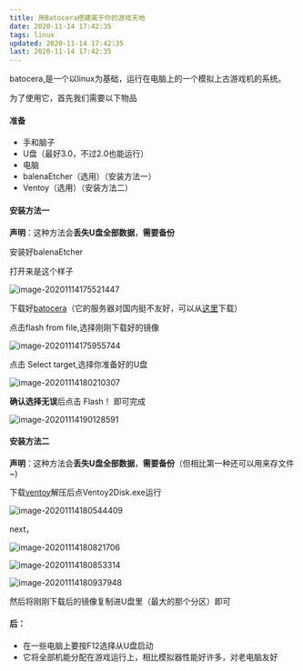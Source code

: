 ```yaml
---
title: 用Batocera搭建属于你的游戏天地
date: 2020-11-14 17:42:35
tags: linux
updated: 2020-11-14 17:42:35
last: 2020-11-14 17:42:35
---
```


batocera,是一个以linux为基础，运行在电脑上的一个模拟上古游戏机的系统。

为了使用它，首先我们需要以下物品

#### 准备

- 手和脑子
- U盘（最好3.0，不过2.0也能运行）
- 电脑
- balenaEtcher（选用）（安装方法一）
- Ventoy（选用）（安装方法二）

#### 安装方法一

**声明**：这种方法会**丢失U盘全部数据**，**需要备份**

安装好balenaEtcher

打开来是这个样子

![image-20201114175521447](https://cdn.jsdelivr.net/gh/thun888/tuku@master/img/image-20201114175521447.png)

下载好[batocera](https://batocera.org/)（它的服务器对国内挺不友好，可以从[这里](https://pan.miaoent.com/#/s/JOUo)下载）

点击flash from file,选择刚刚下载好的镜像

![image-20201114175955744](https://cdn.jsdelivr.net/gh/thun888/tuku@master/img/image-20201114175955744.png)

点击 Select target,选择你准备好的U盘

![image-20201114180210307](https://cdn.jsdelivr.net/gh/thun888/tuku@master/img/image-20201114180210307.png)

**确认选择无误**后点击 Flash！ 即可完成

![image-20201114190128591](https://cdn.jsdelivr.net/gh/thun888/tuku@master/img/image-20201114190128591.png)



#### 安装方法二

**声明**：这种方法会**丢失U盘全部数据**，**需要备份**（但相比第一种还可以用来存文件~)

下载[ventoy](https://www.ventoy.net/cn/index.html)解压后点Ventoy2Disk.exe运行

![image-20201114180544409](https://cdn.jsdelivr.net/gh/thun888/tuku@master/img/image-20201114180544409.png)

next，

![image-20201114180821706](https://cdn.jsdelivr.net/gh/thun888/tuku@master/img/image-20201114180821706.png)

![image-20201114180853314](https://cdn.jsdelivr.net/gh/thun888/tuku@master/img/image-20201114180853314.png)

![image-20201114180937948](https://cdn.jsdelivr.net/gh/thun888/tuku@master/img/image-20201114180937948.png)

然后将刚刚下载后的镜像复制进U盘里（最大的那个分区）即可

#### 

#### 后：

- 在一些电脑上要按F12选择从U盘启动
- 它将全部机能分配在游戏运行上，相比模拟器性能好许多，对老电脑友好